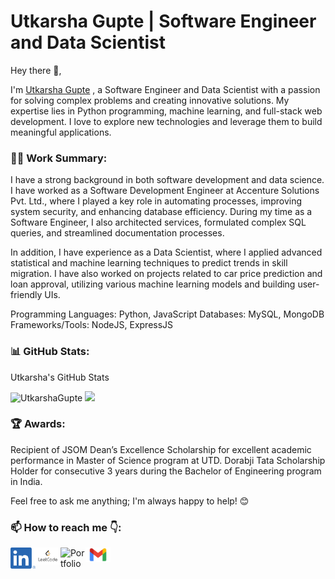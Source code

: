 # Utkarsha Gupte | Software Engineer and Data Scientist

Hey there 👋,

I'm [Utkarsha Gupte](https://www.linkedin.com/in/utkarshagupte/) , a Software Engineer and Data Scientist with a passion for solving complex problems and creating innovative solutions. My expertise lies in Python programming, machine learning, and full-stack web development. I love to explore new technologies and leverage them to build meaningful applications.

### 👨‍💻 Work Summary:

I have a strong background in both software development and data science. I have worked as a Software Development Engineer at Accenture Solutions Pvt. Ltd., where I played a key role in automating processes, improving system security, and enhancing database efficiency. During my time as a Software Engineer, I also architected services, formulated complex SQL queries, and streamlined documentation processes.

In addition, I have experience as a Data Scientist, where I applied advanced statistical and machine learning techniques to predict trends in skill migration. I have also worked on projects related to car price prediction and loan approval, utilizing various machine learning models and building user-friendly UIs.


Programming Languages: Python, JavaScript
Databases: MySQL, MongoDB
Frameworks/Tools: NodeJS, ExpressJS

### 📊 GitHub Stats:

Utkarsha's GitHub Stats

<p>
  <img src="https://github-readme-stats.vercel.app/api?username=UtkarshaGupte&show_icons=true&theme=gotham" alt="UtkarshaGupte" />
  <img height="180em" src="https://github-readme-stats.vercel.app/api/top-langs/?username=UtkarshaGupte&show_icons=true&theme=gotham&langs_count=8&layout=compact"/>
</p>


### 🏆 Awards:

Recipient of JSOM Dean’s Excellence Scholarship for excellent academic performance in Master of Science program at UTD.
Dorabji Tata Scholarship Holder for consecutive 3 years during the Bachelor of Engineering program in India.

Feel free to ask me anything; I'm always happy to help! 😊

### 📫 How to reach me 👇:

<a href="https://www.linkedin.com/in/utkarshagupte/">
  <img align="left" alt="LindedIn" width="40px" src="/images/LinkedIn_Logo.png?raw=true" />
</a>

<a href="https://leetcode.com/utkarsha_gupte/">
  <img align="left" alt="LeetCode" width="40px" src="/images/Leetcode_Logo.png?raw=true" />
</a>

<a href="https://utkarshagupte.netlify.app/">
  <img align="left" alt="Portfolio" width="40px" src="/images/Portfolio_Logo.png?raw=true" />
</a>

<a href="mailto:guptesutkarsha@gmail.com">
  <img align="left" alt="Email" width="40px" src="/images/Email_Logo.png?raw=true" />
</a>









